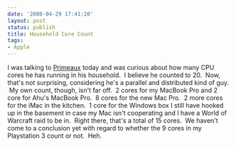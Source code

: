 ```yaml
---
date: '2008-04-29 17:41:20'
layout: post
status: publish
title: Household Core Count
tags:
- Apple
---
```


I was talking to [Primeaux](http://www.distributethis.com) today and was curious about how many CPU cores he has running in his household.  I believe he counted to 20.  Now, that's not surprising, considering he's a parallel and distributed kind of guy.  My own count, though, isn't far off.  2 cores for my MacBook Pro and 2 core for Ahu's MacBook Pro.  8 cores for the new Mac Pro.  2 more cores for the iMac in the kitchen.  1 core for the Windows box I still have hooked up in the basement in case my Mac isn't cooperating and I have a World of Warcraft raid to be in.  Right there, that's a total of 15 cores.  We haven't come to a conclusion yet with regard to whether the 9 cores in my Playstation 3 count or not.  Heh.
